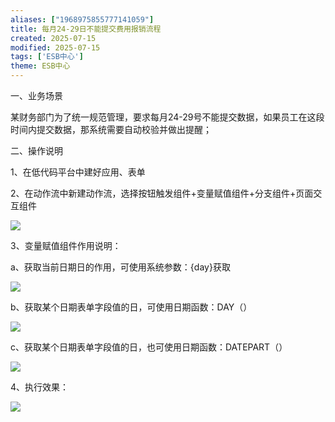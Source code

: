 ```yaml
---
aliases: ["1968975855777141059"]
title: 每月24-29日不能提交费用报销流程
created: 2025-07-15
modified: 2025-07-15
tags: ['ESB中心']
theme: ESB中心
---
```


一、业务场景

某财务部门为了统一规范管理，要求每月24-29号不能提交数据，如果员工在这段时间内提交数据，那系统需要自动校验并做出提醒；

二、操作说明

1、在低代码平台中建好应用、表单

2、在动作流中新建动作流，选择按钮触发组件+变量赋值组件+分支组件+页面交互组件

![](8acc52d7fca1a6fcc78f3fa69fdf9bb2.jpg)

3、变量赋值组件作用说明：

a、获取当前日期日的作用，可使用系统参数：{day}获取

![](87104262d2327b3d348fcf81a029c031.jpg)

b、获取某个日期表单字段值的日，可使用日期函数：DAY（）

![](555642d068cafbe4aad83139e6211968.jpg)

c、获取某个日期表单字段值的日，也可使用日期函数：DATEPART（）

![](0b222160534a6f34c78468c0523810ff.jpg)

4、执行效果：

![](163f4b8905655ee557290594bcb1b1b8.jpg)
